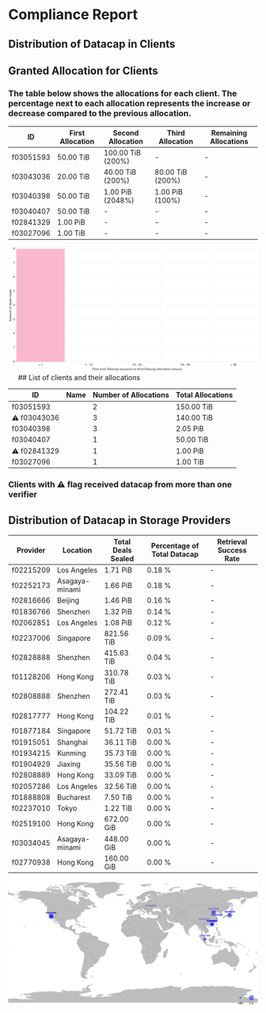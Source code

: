 # Compliance Report
## Distribution of Datacap in Clients

## Granted Allocation for Clients

### The table below shows the allocations for each client. The percentage next to each allocation represents the increase or decrease compared to the previous allocation.

| ID | First Allocation | Second Allocation | Third Allocation | Remaining Allocations |
|-|-|-|-|-|
|f03051593| 50.00 TiB | 100.00 TiB (200%) | - | - |
|f03043036| 20.00 TiB | 40.00 TiB (200%) | 80.00 TiB (200%) | - |
|f03040398| 50.00 TiB | 1.00 PiB (2048%) | 1.00 PiB (100%) | - |
|f03040407| 50.00 TiB | - | - | - |
|f02841329| 1.00 PiB | - | - | - |
|f03027096| 1.00 TiB | - | - | - |

<img src="https://raw.githubusercontent.com/Neti-Test/filplus-bookkeeping-msig-classic/main/f03014594/datacap_in_clients/histogram_3.png"/>
<img src=""/>
<img src=""/>
<img src=""/>
<img src=""/>
<img src=""/>
## List of clients and their allocations

| ID | Name | Number of Allocations | Total Allocations |
|-|-|-|-|
|  f03051593|  | 2 | 150.00 TiB |
| ⚠️ f03043036|  | 3 | 140.00 TiB |
|  f03040398|  | 3 | 2.05 PiB |
|  f03040407|  | 1 | 50.00 TiB |
| ⚠️ f02841329|  | 1 | 1.00 PiB |
|  f03027096|  | 1 | 1.00 TiB |

### Clients with ⚠️ flag received datacap from more than one verifier

## Distribution of Datacap in Storage Providers

| Provider | Location | Total Deals Sealed | Percentage of Total Datacap | Retrieval Success Rate |
|-|-|-|-|-|
| f02215209 | Los Angeles | 1.71 PiB | 0.18 % | - |
| f02252173 | Asagaya-minami | 1.66 PiB | 0.18 % | - |
| f02816666 | Beijing | 1.46 PiB | 0.16 % | - |
| f01836766 | Shenzhen | 1.32 PiB | 0.14 % | - |
| f02062851 | Los Angeles | 1.08 PiB | 0.12 % | - |
| f02237006 | Singapore | 821.56 TiB | 0.09 % | - |
| f02828888 | Shenzhen | 415.63 TiB | 0.04 % | - |
| f01128206 | Hong Kong | 310.78 TiB | 0.03 % | - |
| f02808888 | Shenzhen | 272.41 TiB | 0.03 % | - |
| f02817777 | Hong Kong | 104.22 TiB | 0.01 % | - |
| f01877184 | Singapore | 51.72 TiB | 0.01 % | - |
| f01915051 | Shanghai | 36.11 TiB | 0.00 % | - |
| f01934215 | Kunming | 35.73 TiB | 0.00 % | - |
| f01904929 | Jiaxing | 35.56 TiB | 0.00 % | - |
| f02808889 | Hong Kong | 33.09 TiB | 0.00 % | - |
| f02057286 | Los Angeles | 32.56 TiB | 0.00 % | - |
| f01888808 | Bucharest | 7.50 TiB | 0.00 % | - |
| f02237010 | Tokyo | 1.22 TiB | 0.00 % | - |
| f02519100 | Hong Kong | 672.00 GiB | 0.00 % | - |
| f03034045 | Asagaya-minami | 448.00 GiB | 0.00 % | - |
| f02770938 | Hong Kong | 160.00 GiB | 0.00 % | - |
<img src="https://raw.githubusercontent.com/Neti-Test/filplus-bookkeeping-msig-classic/main/f03014594/providers_distribution_geomap.png"/>